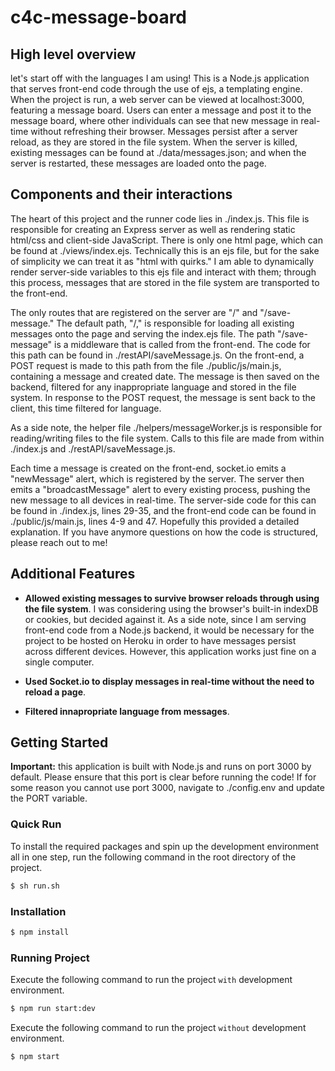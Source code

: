 # c4c-message-board

## High level overview

let's start off with the languages I am using! This is a Node.js application that serves front-end code through the use of ejs, a templating engine. When the project is run, a web server can be viewed at localhost:3000, featuring a message board. Users can enter a message and post it to the message board, where other individuals can see that new message in real-time without refreshing their browser. Messages persist after a server reload, as they are stored in the file system. When the server is killed, existing messages can be found at ./data/messages.json; and when the server is restarted, these messages are loaded onto the page.

## Components and their interactions

The heart of this project and the runner code lies in ./index.js. This file is responsible for creating an Express server as well as rendering static html/css and client-side JavaScript. There is only one html page, which can be found at ./views/index.ejs. Technically this is an ejs file, but for the sake of simplicity we can treat it as "html with quirks." I am able to dynamically render server-side variables to this ejs file and interact with them; through this process, messages that are stored in the file system are transported to the front-end.

The only routes that are registered on the server are "/" and "/save-message." The default path, "/," is responsible for loading all existing messages onto the page and serving the index.ejs file. The path "/save-message" is a middleware that is called from the front-end. The code for this path can be found in ./restAPI/saveMessage.js. On the front-end, a POST request is made to this path from the file ./public/js/main.js, containing a message and created date. The message is then saved on the backend, filtered for any inappropriate language and stored in the file system. In response to the POST request, the message is sent back to the client, this time filtered for language.

As a side note, the helper file ./helpers/messageWorker.js is responsible for reading/writing files to the file system. Calls to this file are made from within ./index.js and ./restAPI/saveMessage.js.

Each time a message is created on the front-end, socket.io emits a "newMessage" alert, which is registered by the server. The server then emits a "broadcastMessage" alert to every existing process, pushing the new message to all devices in real-time. The server-side code for this can be found in ./index.js, lines 29-35, and the front-end code can be found in ./public/js/main.js, lines 4-9 and 47. Hopefully this provided a detailed explanation. If you have anymore questions on how the code is structured, please reach out to me!

## Additional Features

- **Allowed existing messages to survive browser reloads through using the file system**. I was considering using the browser's built-in indexDB or cookies, but decided against it. As a side note, since I am serving front-end code from a Node.js backend, it would be necessary for the project to be hosted on Heroku in order to have messages persist across different devices. However, this application works just fine on a single computer.

- **Used Socket.io to display messages in real-time without the need to reload a page**.

- **Filtered innapropriate language from messages**.

## Getting Started

**Important:** this application is built with Node.js and runs on port 3000 by default. Please ensure that this port is clear before running the code! If for some reason you cannot use port 3000, navigate to ./config.env and update the PORT variable.

### Quick Run

To install the required packages and spin up the development environment all in one step, run the following command in the root directory of the project.

```bash
$ sh run.sh
```

### Installation

```bash
$ npm install
```

### Running Project

Execute the following command to run the project `with` development environment.

```bash
$ npm run start:dev
```

Execute the following command to run the project `without` development environment.

```bash
$ npm start
```
